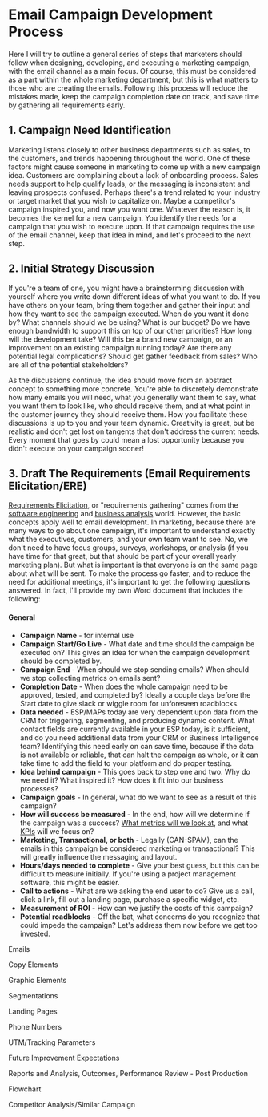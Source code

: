 # Email Campaign Development Process

Here I will try to outline a general series of steps that marketers should follow when designing, developing, and executing a marketing campaign, with the email channel as a main focus. Of course, this must be considered as a part within the whole marketing department, but this is what matters to those who are creating the emails. Following this process will reduce the mistakes made, keep the campaign completion date on track, and save time by gathering all requirements early.

## 1. Campaign Need Identification

Marketing listens closely to other business departments such as sales, to the customers, and trends happening throughout the world. One of these factors might cause someone in marketing to come up with a new campaign idea. Customers are complaining about a lack of onboarding process. Sales needs support to help qualify leads, or the messaging is inconsistent and leaving prospects confused. Perhaps there's a trend related to your industry or target market that you wish to capitalize on. Maybe a competitor's campaign inspired you, and now you want one. Whatever the reason is, it becomes the kernel for a new campaign. You identify the needs for a campaign that you wish to execute upon. If that campaign requires the use of the email channel, keep that idea in mind, and let's proceed to the next step.

## 2. Initial Strategy Discussion

If you're a team of one, you might have a brainstorming discussion with yourself where you write down different ideas of what you want to do. If you have others on your team, bring them together and gather their input and how they want to see the campaign executed. When do you want it done by? What channels should we be using? What is our budget? Do we have enough bandwidth to support this on top of our other priorities? How long will the development take? Will this be a brand new campaign, or an improvement on an existing campaign running today? Are there any potential legal complications? Should get gather feedback from sales? Who are all of the potential stakeholders?

As the discussions continue, the idea should move from an abstract concept to something more concrete. You're able to discretely demonstrate how many emails you will need, what you generally want them to say, what you want them to look like, who should receive them, and at what point in the customer journey they should receive them. How you facilitate these discussions is up to you and your team dynamic. Creativity is great, but be realistic and don't get lost on tangents that don't address the current needs. Every moment that goes by could mean a lost opportunity because you didn't execute on your campaign sooner!

## 3. Draft The Requirements \(Email Requirements Elicitation/ERE\)

[Requirements Elicitation](https://en.wikipedia.org/wiki/Requirements_elicitation), or "requirements gathering" comes from the [software engineering](http://searchsoftwarequality.techtarget.com/feature/Use-elicitation-techniques-to-discover-software-requirements) and [business analysis](http://www.modernanalyst.com/Resources/Articles/tabid/115/ID/1427/An-Overview-of-Requirements-Elicitation.aspx) world. However, the basic concepts apply well to email development. In marketing, because there are many ways to go about one campaign, it's important to understand exactly what the executives, customers, and your own team want to see. No, we don't need to have focus groups, surveys, workshops, or analysis \(if you have time for that great, but that should be part of your overall yearly marketing plan\). But what is important is that everyone is on the same page about what will be sent. To make the process go faster, and to reduce the need for additional meetings, it's important to get the following questions answered. In fact, I'll provide my own Word document that includes the following:

#### General

* **Campaign Name** - for internal use
* **Campaign Start/Go Live** - What date and time should the campaign be executed on? This gives an idea for when the campaign development should be completed by.
* **Campaign End** - When should we stop sending emails? When should we stop collecting metrics on emails sent?
* **Completion Date** - When does the whole campaign need to be approved, tested, and completed by? Ideally a couple days before the Start date to give slack or wiggle room for unforeseen roadblocks.
* **Data needed** - ESP/MAPs today are very dependent upon data from the CRM for triggering, segmenting, and producing dynamic content. What contact fields are currently available in your ESP today, is it sufficient, and do you need additional data from your CRM or Business Intelligence team? Identifying this need early on can save time, because if the data is not available or reliable, that can halt the campaign as whole, or it can take time to add the field to your platform and do proper testing.
* **Idea behind campaign** - This goes back to step one and two. Why do we need it? What inspired it? How does it fit into our business processes?
* **Campaign goals** - In general, what do we want to see as a result of this campaign?
* **How will success be measured** - In the end, how will we determine if the campaign was a success? [What metrics will we look at](https://www.klipfolio.com/blog/6-must-have-email-marketing-metrics), and what [KPIs](https://en.wikipedia.org/wiki/Performance_indicator) will we focus on?
* **Marketing, Transactional, or both** - Legally \(CAN-SPAM\), can the emails in this campaign be considered marketing or transactional? This will greatly influence the messaging and layout.
* **Hours/days needed to complete** - Give your best guess, but this can be difficult to measure initially. If you're using a project management software, this might be easier.
* **Call to actions** - What are we asking the end user to do? Give us a call, click a link, fill out a landing page, purchase a specific widget, etc.
* **Measurement of ROI** - How can we justify the costs of this campaign?
* **Potential roadblocks** - Off the bat, what concerns do you recognize that could impede the campaign? Let's address them now before we get too invested.

Emails

Copy Elements

Graphic Elements

Segmentations

Landing Pages

Phone Numbers

UTM/Tracking Parameters

Future Improvement Expectations

Reports and Analysis, Outcomes, Performance Review - Post Production

Flowchart

Competitor Analysis/Similar Campaign

